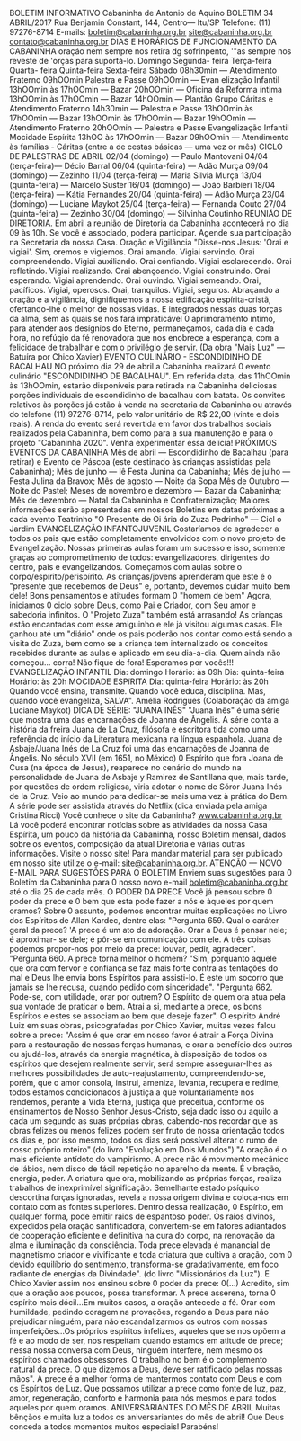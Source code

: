 BOLETIM INFORMATIVO 
Cabaninha de Antonio de Aquino 
BOLETIM 34 ABRIL/2017 
Rua Benjamin Constant, 144, Centro— Itu/SP 
Telefone: (11) 97276-8714 
E-mails: boletim@cabaninha.org.br 
site@cabaninha.org.br 
contato@cabaninha.org.br 
DIAS E HORÁRIOS DE FUNCIONAMENTO DA CABANINHA 
oraçáo nem 
sempre nos retira dg 
sofrinpento, '"as 
sempre nos 
reveste de 'orças 
para suportá-lo. 
Domingo 
Segunda- 
feira 
Terça-feira 
Quarta- 
feira 
Quinta-feira 
Sexta-feira 
Sábado 
08h30min — Atendimento Fraterno 
09hOOmin Palestra e Passe 
09hOOmin — Evan elização Infantil 
13hOOmin às 17hOOmin — Bazar 
20hOOmin — Oficina da Reforma íntima 
13hOOmin às 17hOOmin — Bazar 
14hOOmin — Plantão Grupo Cáritas 
e Atendimento Fraterno 
14h30min — Palestra e Passe 
13hOOmin às 17hOOmin — Bazar 
13hOOmin às 17hOOmin — Bazar 
19hOOmin — Atendimento Fraterno 
20hOOmin — Palestra e Passe 
Evangelização Infantil 
Mocidade Espírita 
13hOO às 17hOOmin — Bazar 
09hOOmin — Atendimento às famílias - Cáritas 
(entre a de cestas básicas — uma vez 
or mês) 
CICLO DE PALESTRAS DE ABRIL 
02/04 (domingo) — Paulo Mantovani 
04/04 (terça-feira)— Décio Barral 
06/04 (quinta-feira) — Adão Murça 
09/04 (domingo) — Zezinho 
11/04 (terça-feira) — Maria Silvia Murça 
13/04 (quinta-feira) — Marcelo Suster 
16/04 (domingo) — João Barbieri 
18/04 (terça-feira) — Kátia Fernandes 
20/04 (quinta-feira) — Adão Murça 
23/04 (domingo) — Luciane Maykot 
25/04 (terça-feira) — Fernanda Couto 
27/04 (quinta-feira) — Zezinho 
30/04 (domingo) — Silvinha Coutinho 
REUNIÃO DE DIRETORIA. Em abril a reunião de Diretoria da 
Cabaninha acontecerá no dia 09 às 10h. Se você é associado, 
poderá participar. Agende sua participação na Secretaria da nossa 
Casa. 
Oração e Vigilância 
"Disse-nos Jesus: 'Orai e vigiai'. 
Sim, oremos e vigiemos. 
Orai amando. 
Vigiai servindo. 
Orai compreendendo. 
Vigiai auxiliando. 
Orai confiando. 
Vigiai esclarecendo. 
Orai refletindo. 
Vigiai realizando. 
Orai abençoando. 
Vigiai construindo. 
Orai esperando. 
Vigiai aprendendo. 
Orai ouvindo. 
Vigiai semeando. 
Orai, pacíficos. 
Vigiai, operosos. 
Orai, tranquilos. 
Vigiai, seguros. 
Abraçando a oração e a vigilância, dignifiquemos a nossa edificação 
espírita-cristã, ofertando-lhe o melhor de nossas vidas. 
E integrados nessas duas forças da alma, sem as quais se nos fará 
impraticável 0 aprimoramento íntimo, para atender aos desígnios do 
Eterno, permaneçamos, cada dia e cada hora, no refúgio da fé 
renovadora que nos enobrece a esperança, com a felicidade de 
trabalhar e com o privilégio de servir. 
(Da obra "Mais Luz" — Batuíra por Chico Xavier) 
EVENTO CULINÁRIO - ESCONDIDINHO DE BACALHAU 
NO próximo dia 29 de abril a Cabaninha realizará 0 evento culinário 
"ESCONDIDINHO DE BACALHAU". Em referida data, das 11hOOmin às 
13hOOmin, estarão disponíveis para retirada na Cabaninha deliciosas 
porções individuais de escondidinho de bacalhau com batata. Os 
convites relativos às porções já estão à venda na secretaria da 
Cabaninha ou através do telefone (11) 97276-8714, pelo valor unitário 
de R$ 22,00 (vinte e dois reais). 
A renda do evento será revertida em favor dos trabalhos sociais 
realizados pela Cabaninha, bem como para a sua manutenção e para o 
projeto "Cabaninha 2020". Venha experimentar essa delícia! 
PRÓXIMOS EVENTOS DA CABANINHA 
Mês de abril 
— Escondidinho de Bacalhau (para retirar) e Evento de 
Páscoa (este destinado às crianças assistidas pela Cabaninha); 
Mês de junho — lê Festa Junina da Cabaninha; 
Mês de julho — Festa Julina da Bravox; 
Mês de agosto — Noite da Sopa 
Mês de Outubro — Noite do Pastel; 
Meses de novembro e dezembro — Bazar da Cabaninha; 
Mês de dezembro — Natal da Cabaninha e Confraternização; 
Maiores informações serão apresentadas em nossos Boletins em 
datas próximas a cada evento 
Teatrinho "O Presente de 
Oi ária do Zuza 
Pedrinho" — Cicl o Jardim 
EVANGELIZAÇÃO INFANTOJUVENIL 
Gostaríamos de agradecer a todos os pais que estão 
completamente envolvidos com o novo projeto de Evangelização. 
Nossas primeiras aulas foram um sucesso e isso, somente graças 
ao comprometimento de todos: evangelizadores, dirigentes do 
centro, pais e evangelizandos. 
Começamos com aulas sobre o corpo/espírito/perispírito. As 
crianças/jovens aprenderam que este é o "presente que 
recebemos de Deus" e, portanto, devemos cuidar muito bem 
dele! Bons pensamentos e atitudes formam 0 "homem de bem" 
Agora, iniciamos 0 ciclo sobre Deus, como Pai e Criador, com Seu 
amor e sabedoria infinitos. 
O "Projeto Zuza" também está arrasando! As crianças estão 
encantadas com esse amiguinho e ele já visitou algumas casas. Ele 
ganhou até um "diário" onde os pais poderão nos contar como 
está sendo a visita do Zuza, bem como se a criança tem 
internalizado os conceitos recebidos durante as aulas e aplicado 
em seu dia-a-dia. 
Quem ainda não começou... corra! Não fique de fora! Esperamos 
por vocês!!! 
EVANGELIZAÇÃO INFANTIL 
Dia: domingo 
Horário: às 09h 
Dia: quinta-feira 
Horário: às 20h 
MOCIDADE ESPíRITA 
Dia: quinta-feira 
Horário: às 20h 
Quando você ensina, transmite. Quando você educa, disciplina. 
Mas, quando você evangeliza, SALVA". Amélia Rodrigues 
(Colaboração da amiga Luciane Maykot) 
DICA DE SÉRIE: "JUANA INÊS" 
"Juana Inês" é uma série que mostra uma das encarnações de 
Joanna de Ângelis. A série conta a história da freira Juana de La 
Cruz, filósofa e escritora tida como uma referência do início da 
Literatura mexicana na língua espanhola. Juana de Asbaje/Juana 
Inés de La Cruz foi uma das encarnações de Joanna de Ângelis. No 
século XVII (em 1651, no México) 0 Espírito que fora Joana de 
Cusa (na época de Jesus), reaparece no cenário do mundo na 
personalidade de Juana de Asbaje y Ramirez de Santillana que, 
mais tarde, por questões de ordem religiosa, viria adotar o nome 
de Sóror Juana Inés de Ia Cruz. Veio ao mundo para dedicar-se 
mais uma vez à prática do Bem. A série pode ser assistida através 
do Netflix (dica enviada pela amiga Cristina Ricci) 
Você conhece o site da Cabaninha? www.cabaninha.org.br 
Lá você poderá encontrar notícias sobre as atividades da nossa 
Casa Espírita, um pouco da história da Cabaninha, nosso Boletim 
mensal, dados sobre os eventos, composição da atual Diretoria e 
várias outras informações. Visite o nosso site! Para mandar 
material para ser publicado em nosso site utilize o e-mail: 
site@cabaninha.org.br. 
ATENÇÃO — NOVO E-MAIL PARA SUGESTÕES PARA O BOLETIM 
Enviem suas sugestões para 0 Boletim da Cabaninha para 0 nosso 
novo e-mail boletim@cabaninha.org.br, até o dia 25 de cada mês. 
O PODER DA PRECE 
Você já pensou sobre 0 poder da prece e 0 bem que esta pode fazer a 
nós e àqueles por quem oramos? 
Sobre 0 assunto, podemos encontrar muitas explicações no Livro dos 
Espíritos de Allan Kardec, dentre elas: 
"Pergunta 659. Qual o caráter geral da prece? 
'A prece é um ato de adoração. Orar a Deus é pensar nele; é aproximar- 
se dele; é pôr-se em comunicação com ele. A três coisas podemos 
propor-nos por meio da prece: louvar, pedir, agradecer". 
"Pergunta 660. A prece torna melhor o homem? 
"Sim, porquanto aquele que ora com fervor e confiança se faz mais 
forte contra as tentações do mal e Deus lhe envia bons Espíritos para 
assisti-lo. É este um socorro que jamais se lhe recusa, quando pedido 
com sinceridade". 
"Pergunta 662. Pode-se, com utilidade, orar por outrem? 
O Espírito de quem ora atua pela sua vontade de praticar o bem. Atrai a 
si, mediante a prece, os bons Espíritos e estes se associam ao bem que 
deseje fazer". 
O espírito André Luiz em suas obras, psicografadas por Chico Xavier, 
muitas vezes falou sobre a prece: 
"Assim é que orar em nosso favor é atrair a Força Divina para a 
restauração de nossas forças humanas, e orar a benefício dos outros ou 
ajudá-los, através da energia magnética, à disposição de todos os 
espíritos que desejem realmente servir, será sempre assegurar-lhes as 
melhores possibilidades de auto-reajustamento, compreendendo-se, 
porém, que o amor consola, instrui, ameniza, levanta, recupera e 
redime, todos estamos condicionados à justiça a que voluntariamente 
nos rendemos, perante a Vida Eterna, justiça que preceitua, conforme 
os ensinamentos de Nosso Senhor Jesus-Cristo, seja dado isso ou aquilo 
a cada um segundo as suas próprias obras, cabendo-nos recordar que 
as obras felizes ou menos felizes podem ser fruto de nossa orientação 
todos os dias e, por isso mesmo, todos os dias será possível alterar o 
rumo de nosso próprio roteiro" (do livro "Evolução em Dois Mundos") 
"A oração é o mais eficiente antídoto do vampirismo. A prece não é 
movimento mecânico de lábios, nem disco de fácil repetição no 
aparelho da mente. É vibração, energia, poder. A criatura que ora, 
mobilizando as próprias forças, realiza trabalhos de inexprimível 
significação. Semelhante estado psíquico descortina forças ignoradas, 
revela a nossa origem divina e coloca-nos em contato com as fontes 
superiores. Dentro dessa realização, 0 Espírito, em qualquer forma, 
pode emitir raios de espantoso poder. Os raios divinos, expedidos pela 
oração santificadora, convertem-se em fatores adiantados de 
cooperação eficiente e definitiva na cura do corpo, na renovação da 
alma e iluminação da consciência. Toda prece elevada é manancial de 
magnetismo criador e vivificante e toda criatura que cultiva a oração, 
com 0 devido equilíbrio do sentimento, transforma-se gradativamente, 
em foco radiante de energias da Divindade". (do livro "Missionários da 
Luz"). 
E Chico Xavier assim nos ensinou sobre 0 poder da prece: 0(...) 
Acredito, sim que a oração aos poucos, possa transformar. A prece 
asserena, torna 0 espírito mais dócil...Em muitos casos, a oração 
antecede a fé. Orar com humildade, pedindo coragem na provações, 
rogando a Deus para não prejudicar ninguém, para não 
escandalizarmos os outros com nossas imperfeições...Os próprios 
espíritos infelizes, aqueles que se nos opõem a fé e ao modo de ser, nos 
respeitam quando estamos em atitude de prece; nessa nossa conversa 
com Deus, ninguém interfere, nem mesmo os espíritos chamados 
obsessores. O trabalho no bem é o complemento natural da prece. O 
que dizemos a Deus, deve ser ratificado pelas nossas mãos". 
A prece é a melhor forma de mantermos contato com Deus e com os 
Espíritos de Luz. Que possamos utilizar a prece como fonte de luz, paz, 
amor, regeneração, conforto e harmonia para nós mesmos e para 
todos aqueles por quem oramos. 
ANIVERSARIANTES DO MÊS DE ABRIL 
Muitas bênçãos e muita luz a todos os aniversariantes do mês de abril! 
Que Deus conceda a todos momentos muitos especiais! Parabéns! 